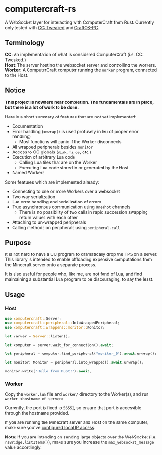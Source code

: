 # computercraft-rs

A WebSocket layer for interacting with ComputerCraft from Rust. Currently only tested with [CC: Tweaked](https://tweaked.cc/) and [CraftOS-PC](https://www.craftos-pc.cc).

## Terminology

**CC**: An implementation of what is considered ComputerCraft (i.e. CC: Tweaked.) <br />
**Host**: The server hosting the websocket server and controlling the workers. <br />
**Worker**: A ComputerCraft computer running the `worker` program, connected to the Host.

## Notice

**This project is nowhere near completion. The fundamentals are in place, but there is a lot of work to be done.**

Here is a short summary of features that are not yet implemented:

- Documentation
- Error handling (`unwrap()` is used profusely in leu of proper error handling)
  - Most functions will panic if the Worker disconnects
- All wrapped peripherals besides `monitor`
- Access to CC globals (`disk`, `fs`, `os`, etc.)
- Execution of arbitrary Lua code
  - Calling Lua files that are on the Worker
  - Executing Lua code stored in or generated by the Host
- Named Workers

Some features which are implemented already:

- Connecting to one or more Workers over a websocket
- Two way serialization
- Lua error handling and serialization of errors
- True asynchronous communication using `Oneshot` channels
  - There is no possibility of two calls in rapid succession swapping return values with each other
- Attaching to un-wrapped peripherals
- Calling methods on peripherals using `peripheral.call`

## Purpose

It is not hard to have a CC program to dramatically drop the TPS on a server.
This library is intended to enable offloading expensive computations from the Minecraft server onto a separate process.

It is also useful for people who, like me, are not fond of Lua, and find maintaining a substantial Lua program to be discouraging, to say the least.

## Usage

### Host

```rs
use computercraft::Server;
use computercraft::peripheral::IntoWrappedPeripheral;
use computercraft::wrappers::monitor::Monitor;

let server = Server::listen();

let computer = server.wait_for_connection().await;

let peripheral = computer.find_peripheral("monitor_0").await.unwrap();

let monitor: Monitor = peripheral.into_wrapped().await.unwrap();

monitor.write("Hello from Rust!").await;
```

### Worker

Copy the `worker.lua` file and `worker/` directory to the Worker(s), and run `worker <hostname of server>`

Currently, the port is fixed to `56552`, so ensure that port is accessible through the hostname provided.

If you are running the Minecraft server and Host on the same computer, make sure you've
[configured local IP access](https://tweaked.cc/guide/local_ips.html).

**Note:** If you are intending on sending large objects over the WebSocket (i.e. `rsBridge.listItems()`), make sure you increase the `max_websocket_message` value accordingly.
